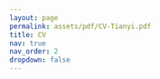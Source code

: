 ```yaml
---
layout: page
permalink: assets/pdf/CV-Tianyi.pdf
title: CV
nav: true
nav_order: 2
dropdown: false
---
```

